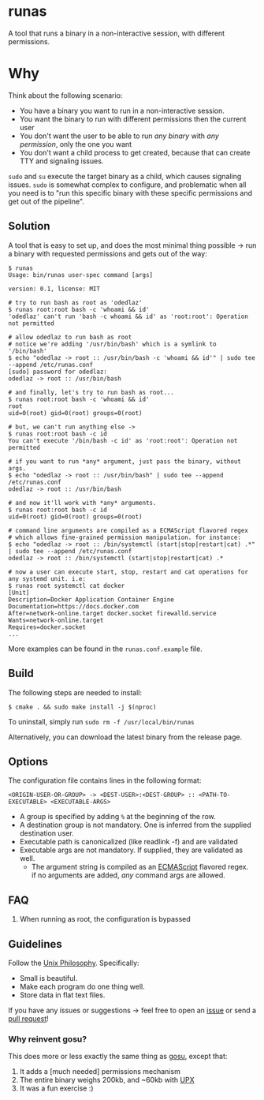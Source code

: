 # runas

A tool that runs a binary in a non-interactive session, with different permissions.

# Why

Think about the following scenario:
- You have a binary you want to run in a non-interactive session.
- You want the binary to run with different permissions then the current user
- You don't want the user to be able to run *any binary* with *any permission*, only the one you want
- You don't want a child process to get created, because that can create TTY and signaling issues.


`sudo` and `su` execute the target binary as a child, which causes signaling issues.
`sudo` is somewhat complex to configure, and problematic when all you need is to "run this specific binary with these specific permissions and get out of the pipeline".

## Solution

A tool that is easy to set up, and does the most minimal thing possible -> run a binary with requested permissions and gets out of the way:


```console
$ runas
Usage: bin/runas user-spec command [args]

version: 0.1, license: MIT

# try to run bash as root as 'odedlaz'
$ runas root:root bash -c 'whoami && id'
'odedlaz' can't run 'bash -c whoami && id' as 'root:root': Operation not permitted

# allow odedlaz to run bash as root
# notice we're adding '/usr/bin/bash' which is a symlink to '/bin/bash'
$ echo "odedlaz -> root :: /usr/bin/bash -c 'whoami && id'" | sudo tee --append /etc/runas.conf
[sudo] password for odedlaz:
odedlaz -> root :: /usr/bin/bash

# and finally, let's try to run bash as root...
$ runas root:root bash -c 'whoami && id'
root
uid=0(root) gid=0(root) groups=0(root)

# but, we can't run anything else ->
$ runas root:root bash -c id
You can't execute '/bin/bash -c id' as 'root:root': Operation not permitted

# if you want to run *any* argument, just pass the binary, without args.
$ echo "odedlaz -> root :: /usr/bin/bash" | sudo tee --append /etc/runas.conf
odedlaz -> root :: /usr/bin/bash

# and now it'll work with *any* arguments. 
$ runas root:root bash -c id
uid=0(root) gid=0(root) groups=0(root)

# command line arguments are compiled as a ECMAScript flavored regex
# which allows fine-grained permission manipulation. for instance:
$ echo "odedlaz -> root :: /bin/systemctl (start|stop|restart|cat) .*" | sudo tee --append /etc/runas.conf
odedlaz -> root :: /bin/systemctl (start|stop|restart|cat) .* 

# now a user can execute start, stop, restart and cat operations for any systemd unit. i.e:
$ runas root systemctl cat docker
[Unit]
Description=Docker Application Container Engine
Documentation=https://docs.docker.com
After=network-online.target docker.socket firewalld.service
Wants=network-online.target
Requires=docker.socket
...
```

More examples can be found in the `runas.conf.example` file.

## Build

The following steps are needed to install:

```console
$ cmake . && sudo make install -j $(nproc)
```

To uninstall, simply run `sudo rm -f /usr/local/bin/runas`

Alternatively, you can download the latest binary from the release page. 

## Options

The configuration file contains lines in the following format: 
```
<ORIGIN-USER-OR-GROUP> -> <DEST-USER>:<DEST-GROUP> :: <PATH-TO-EXECUTABLE> <EXECUTABLE-ARGS>
```

- A group is specified by adding `%` at the beginning of the row.
- A destination group is not mandatory. One is inferred from the supplied destination user.
- Executable path is canonicalized (like readlink -f) and are validated
- Executable args are not mandatory. If supplied, they are validated as well.
  - The argument string is compiled as an [ECMAScript](https://en.wikipedia.org/wiki/ECMAScript) flavored regex.  
    if no arguments are added, *any* command args are allowed.

## FAQ

1. When running as root, the configuration is bypassed

## Guidelines

Follow the [Unix Philosophy](https://en.wikipedia.org/wiki/Unix_philosophy). Specifically:
- Small is beautiful.
- Make each program do one thing well.
- Store data in flat text files.

If you have any issues or suggestions -> feel free to open an [issue](https://github.com/odedlaz/runas/issues) or send a [pull request](https://github.com/odedlaz/runas/pulls)!

### Why reinvent gosu?

This does more or less exactly the same thing as [gosu](https://github.com/tianon/gosu), except that:
1. It adds a [much needed] permissions mechanism
2. The entire binary weighs 200kb, and ~60kb with [UPX](https://upx.github.io)
3. It was a fun exercise :)

